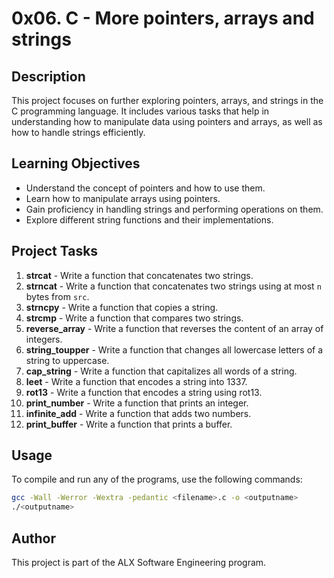 # 0x06. C - More pointers, arrays and strings

## Description
This project focuses on further exploring pointers, arrays, and strings in the C programming language. It includes various tasks that help in understanding how to manipulate data using pointers and arrays, as well as how to handle strings efficiently.

## Learning Objectives
- Understand the concept of pointers and how to use them.
- Learn how to manipulate arrays using pointers.
- Gain proficiency in handling strings and performing operations on them.
- Explore different string functions and their implementations.

## Project Tasks
1. **strcat** - Write a function that concatenates two strings.
2. **strncat** - Write a function that concatenates two strings using at most `n` bytes from `src`.
3. **strncpy** - Write a function that copies a string.
4. **strcmp** - Write a function that compares two strings.
5. **reverse_array** - Write a function that reverses the content of an array of integers.
6. **string_toupper** - Write a function that changes all lowercase letters of a string to uppercase.
7. **cap_string** - Write a function that capitalizes all words of a string.
8. **leet** - Write a function that encodes a string into 1337.
9. **rot13** - Write a function that encodes a string using rot13.
10. **print_number** - Write a function that prints an integer.
11. **infinite_add** - Write a function that adds two numbers.
12. **print_buffer** - Write a function that prints a buffer.

## Usage
To compile and run any of the programs, use the following commands:
```sh
gcc -Wall -Werror -Wextra -pedantic <filename>.c -o <outputname>
./<outputname>
```

## Author
This project is part of the ALX Software Engineering program.
